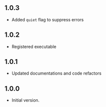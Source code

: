 ## 1.0.3

- Added `quiet` flag to suppress errors

## 1.0.2

- Registered executable

## 1.0.1

- Updated documentations and code refactors

## 1.0.0

- Initial version.
